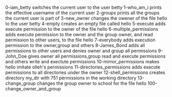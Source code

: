 0-iam_betty switches the current user to the user betty
1-who_am_i prints the effective username of the current user
2-groups prints all the groups the current user is part of
3-new_owner changes the owener of the file hello to the user betty
4-empty creates an empty file called hello
5-execute adds execute permission to the owner of the file hello
6-multiple_permissions adds execute permission to the owner and the group owner, and read permission to other users, to the file hello
7-everybody adds execution permission to the owner,group and others
8-James_Bond adds all permissions to other users and denies owner and group all permissions
9-John_Doe gives owner all permissions,group read and execute permissions and others write and exectute permissions
10-mirror_permissions makes hello imitate olleh's permissions
11-directories_permissions adds execute permissions to all directories under the owner
 12-shell_permissions creates directory my_dir with 751 permissions in the working directory
13-change_group changes the group owner to school for the file hello
100-change_owner_and_group
